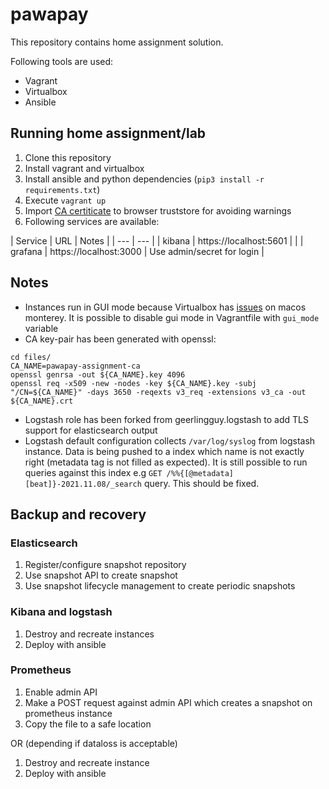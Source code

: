 # pawapay
This repository contains home assignment solution.

Following tools are used:
- Vagrant
- Virtualbox
- Ansible

## Running home assignment/lab
1. Clone this repository
2. Install vagrant and virtualbox
3. Install ansible and python dependencies (`pip3 install -r requirements.txt`)
4. Execute `vagrant up`
4. Import [CA certiticate](/files/ca.crt) to browser truststore for avoiding warnings
5. Following services are available:

| Service | URL | Notes |
| --- | --- |
| kibana | https://localhost:5601 | |
| grafana | https://localhost:3000 | Use admin/secret for login |

## Notes
- Instances run in GUI mode because Virtualbox has [issues](https://www.virtualbox.org/ticket/20636) on macos monterey. It is possible to disable gui mode in Vagrantfile with `gui_mode` variable
- CA key-pair has been generated with openssl:
```
cd files/
CA_NAME=pawapay-assignment-ca
openssl genrsa -out ${CA_NAME}.key 4096
openssl req -x509 -new -nodes -key ${CA_NAME}.key -subj "/CN=${CA_NAME}" -days 3650 -reqexts v3_req -extensions v3_ca -out ${CA_NAME}.crt
```
- Logstash role has been forked from geerlingguy.logstash to add TLS support for elasticsearch output
- Logstash default configuration collects `/var/log/syslog` from logstash instance. Data is being pushed to a index which name is not exactly right (metadata tag is not filled as expected). It is still possible to run queries against this index e.g `GET /%%{[@metadata][beat]}-2021.11.08/_search` query. This should be fixed.

## Backup and recovery

### Elasticsearch

1. Register/configure snapshot repository
2. Use snapshot API to create snapshot
3. Use snapshot lifecycle management to create periodic snapshots

### Kibana and logstash

1. Destroy and recreate instances
2. Deploy with ansible

### Prometheus
1. Enable admin API
2. Make a POST request against admin API which creates a snapshot on prometheus instance
3. Copy the file to a safe location

OR (depending if dataloss is acceptable)

1. Destroy and recreate instance
2. Deploy with ansible
